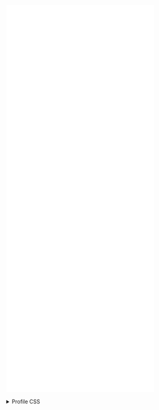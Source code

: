 ![Metrics](/github-metrics.svg)

<details id="ghusrcss">
<summary>Profile CSS</summary>
Check it out here: https://github.com/tiramisyuz/ghcss-ext
<code id="ghusrcss-code">
body>div.page-profile>div.application-main>main>div.container-xl>div>div.Layout-sidebar>div>div.js-profile-editable-replace>div.clearfix>div.position-relative{z-index:1!important}#js-contribution-activity,#package-results>div>div>div.text-center,#user-profile-frame[src*=sponsoring]>div>div>div,#user-repositories-list>ul,#user-starred-repos>div>div,#user-starred-repos>div>div.col-lg-9,body>div.page-profile>div.application-main>main>div.container-xl>div>div.Layout-sidebar>div>div.js-profile-editable-replace{padding:24px;border-radius:6px;border:.909091px solid #30363d}.js-profile-timeline-year-list{border:.909091px solid #30363d}body>div.logged-out.page-profile>div.application-main>main>div.container-xl>div>div.Layout-sidebar>div>div.js-profile-editable-replace{margin-top:56px}body>div.logged-in.page-profile>div.application-main>main>div.container-xl>div>div.Layout-sidebar>div>div.js-profile-editable-replace{margin-top:24px}body>div.logged-in.page-profile>div.application-main>main>div>div>div.Layout-sidebar>div.h-card,body>div.logged-out.page-profile>div.application-main>main>div.mt-4{margin-top:0!important}#js-contribution-activity,#package-results>div>div>div.text-center,#profile-lists-container>div.Box,#user-activity-overview,#user-profile-frame>div>div.Box,#user-profile-frame[src*=sponsoring]>div>div>div,#user-repositories-list>ul,#user-starred-repos>div>div,#user-starred-repos>div>div.col-lg-9,.graph-before-activity-overview,.js-profile-timeline-year-list,.package-grid>div,.pinned-item-list-item>.Box,body>div.page-profile>div.application-main>main>div.container-xl>div>div.Layout-sidebar>div{background-color:rgba(0,0,0,.75)!important;border-radius:6px}#memexes-results>div.Box,#memexes-results>div>div.Box-header,#user-profile-frame>div>div.Box>div>article>p>a>img,.activity-overview-box{background-color:rgba(0,0,0,0);border-radius:6px}body>div.page-profile>div.application-main{background:linear-gradient(135deg,#0a3859 25%,transparent 25%) -30px 0,linear-gradient(225deg,#0a3859 25%,transparent 25%) -30px 0,linear-gradient(315deg,#0a3859 25%,transparent 25%),linear-gradient(45deg,#0a3859 25%,transparent 25%);background-size:60px 60px;background-color:#0c1017}#js-contribution-activity{margin-bottom:20px;padding-top:0}.graph-before-activity-overview{margin-bottom:15px}#user-repositories-list>ul>li{padding:15px}#user-profile-frame>div>div.border-bottom,#user-profile-frame[src*=sponsoring]>div>div>div>div:last-child,#user-repositories-list>ul>li:last-child,#user-starred-repos>div>div.col-lg-9>div:nth-last-child(2){border:none!important}#memexes-results>div>div.Box-header{border-radius:6px 6px 0 0!important}#user-starred-repos>div{margin-bottom:20px}#user-starred-repos>div>div{height:100%;margin-left:10px}#package-results>div>div>div.text-center{padding-bottom:0;margin-bottom:15px}
</code>
</details>
